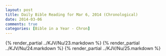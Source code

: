 ```yaml
---
layout: post
title: Daily Bible Reading for Mar 6, 2014 (Chronological)
date: 2014-03-06
comments: true
categories: [Bible in a Year - Chron]
---
```

{% render_partial ../KJV/Nu/23.markdown %}
{% render_partial ../KJV/Nu/24.markdown %}
{% render_partial ../KJV/Nu/25.markdown %}

